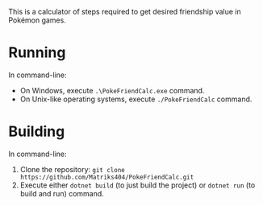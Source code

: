 This is a calculator of steps required to get desired friendship value in Pokémon games.

# Running

In command-line:
* On Windows, execute `.\PokeFriendCalc.exe` command.
* On Unix-like operating systems, execute `./PokeFriendCalc` command.

# Building

In command-line:
1. Clone the repository: `git clone https://github.com/Matriks404/PokeFriendCalc.git`
2. Execute either `dotnet build` (to just build the project) or `dotnet run` (to build and run) command.
